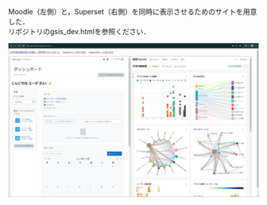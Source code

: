 Moodle（左側）と，Superset（右側）を同時に表示させるためのサイトを用意した．  
リポジトリのgsis_dev.htmlを参照ください．

![サイト図](image/研究用サイト.png)
